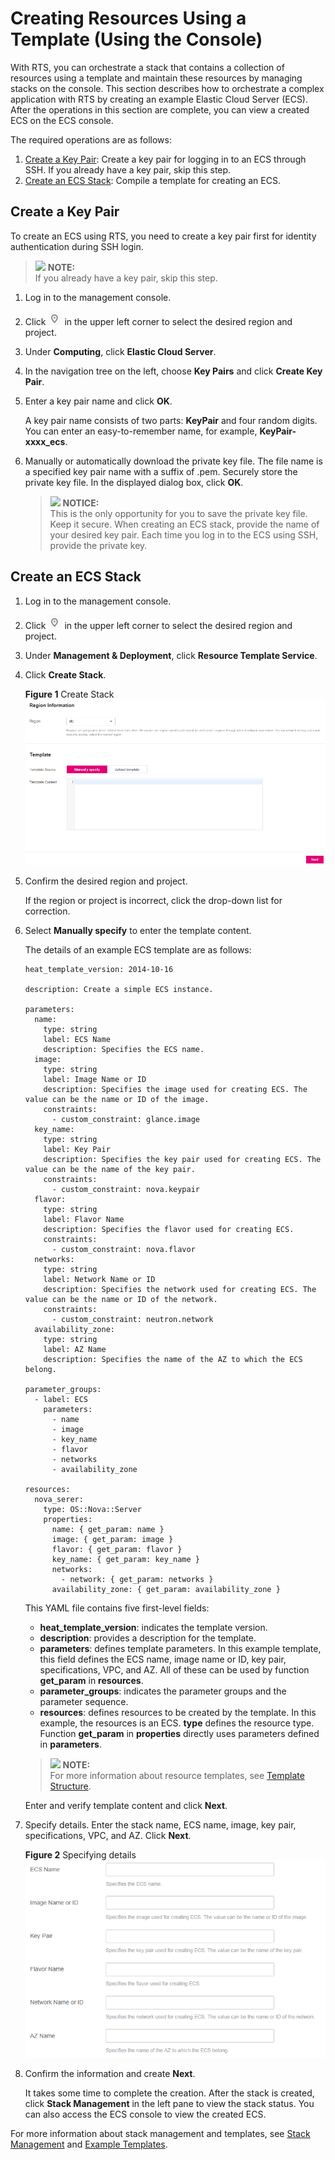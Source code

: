 # Creating Resources Using a Template \(Using the Console\)<a name="EN-US_TOPIC_0101683908"></a>

With RTS, you can orchestrate a stack that contains a collection of resources using a template and maintain these resources by managing stacks on the console. This section describes how to orchestrate a complex application with RTS by creating an example Elastic Cloud Server \(ECS\). After the operations in this section are complete, you can view a created ECS on the ECS console.

The required operations are as follows:

1.  [Create a Key Pair](#section14934257541): Create a key pair for logging in to an ECS through SSH. If you already have a key pair, skip this step.
2.  [Create an ECS Stack](#section955894365412): Compile a template for creating an ECS.

## Create a Key Pair<a name="section14934257541"></a>

To create an ECS using RTS, you need to create a key pair first for identity authentication during SSH login.

>![](/images/icon-note.gif) **NOTE:**   
>If you already have a key pair, skip this step.  

1.  Log in to the management console.
2.  Click  ![](figures/icon-region.png)  in the upper left corner to select the desired region and project.
3.  Under  **Computing**, click  **Elastic Cloud Server**.
4.  In the navigation tree on the left, choose  **Key Pairs**  and click  **Create Key Pair**.
5.  Enter a key pair name and click  **OK**.

    A key pair name consists of two parts:  **KeyPair**  and four random digits. You can enter an easy-to-remember name, for example,  **KeyPair-xxxx\_ecs**.

6.  Manually or automatically download the private key file. The file name is a specified key pair name with a suffix of .pem. Securely store the private key file. In the displayed dialog box, click  **OK**.

    >![](/images/icon-notice.gif) **NOTICE:**   
    >This is the only opportunity for you to save the private key file. Keep it secure. When creating an ECS stack, provide the name of your desired key pair. Each time you log in to the ECS using SSH, provide the private key.  


## Create an ECS Stack<a name="section955894365412"></a>

1.  Log in to the management console.
2.  Click  ![](figures/icon-region.png)  in the upper left corner to select the desired region and project.
3.  Under  **Management & Deployment**, click  **Resource Template Service**.
4.  Click  **Create Stack**.

    **Figure  1**  Create Stack<a name="fig34781623458"></a>  
    ![](figures/create-stack.png "create-stack")

5.  Confirm the desired region and project.

    If the region or project is incorrect, click the drop-down list for correction.

6.  Select  **Manually specify**  to enter the template content.

    The details of an example ECS template are as follows:

    ```
    heat_template_version: 2014-10-16
    
    description: Create a simple ECS instance.
    
    parameters:
      name:
        type: string
        label: ECS Name
        description: Specifies the ECS name.
      image:
        type: string
        label: Image Name or ID
        description: Specifies the image used for creating ECS. The value can be the name or ID of the image.
        constraints:
          - custom_constraint: glance.image
      key_name:
        type: string
        label: Key Pair
        description: Specifies the key pair used for creating ECS. The value can be the name of the key pair.
        constraints:
          - custom_constraint: nova.keypair
      flavor:
        type: string
        label: Flavor Name
        description: Specifies the flavor used for creating ECS.
        constraints:
          - custom_constraint: nova.flavor
      networks:
        type: string
        label: Network Name or ID
        description: Specifies the network used for creating ECS. The value can be the name or ID of the network.
        constraints:
          - custom_constraint: neutron.network
      availability_zone:
        type: string
        label: AZ Name
        description: Specifies the name of the AZ to which the ECS belong.
    
    parameter_groups:
      - label: ECS
        parameters:
          - name
          - image
          - key_name
          - flavor
          - networks
          - availability_zone
    
    resources:
      nova_serer:
        type: OS::Nova::Server
        properties:
          name: { get_param: name } 
          image: { get_param: image }
          flavor: { get_param: flavor }
          key_name: { get_param: key_name }
          networks:
            - network: { get_param: networks }
          availability_zone: { get_param: availability_zone }
    ```

    This YAML file contains five first-level fields:

    -   **heat\_template\_version**: indicates the template version.
    -   **description**: provides a description for the template.
    -   **parameters**: defines template parameters. In this example template, this field defines the ECS name, image name or ID, key pair, specifications, VPC, and AZ. All of these can be used by function  **get\_param**  in  **resources**.
    -   **parameter\_groups**: indicates the parameter groups and the parameter sequence.
    -   **resources**: defines resources to be created by the template. In this example, the resources is an ECS.  **type**  defines the resource type. Function  **get\_param**  in  **properties**  directly uses parameters defined in  **parameters**.

    >![](/images/icon-note.gif) **NOTE:**   
    >For more information about resource templates, see  [Template Structure](template-structure.md).  

    Enter and verify template content and click  **Next**.

7.  Specify details. Enter the stack name, ECS name, image, key pair, specifications, VPC, and AZ. Click  **Next**.

    **Figure  2**  Specifying details<a name="fig10711329161816"></a>  
    ![](figures/specifying-details.png "specifying-details")

8.  Confirm the information and create  **Next**.

    It takes some time to complete the creation. After the stack is created, click  **Stack Management**  in the left pane to view the stack status. You can also access the ECS console to view the created ECS.


For more information about stack management and templates, see  [Stack Management](stack_management)  and  [Example Templates](example_templates).

